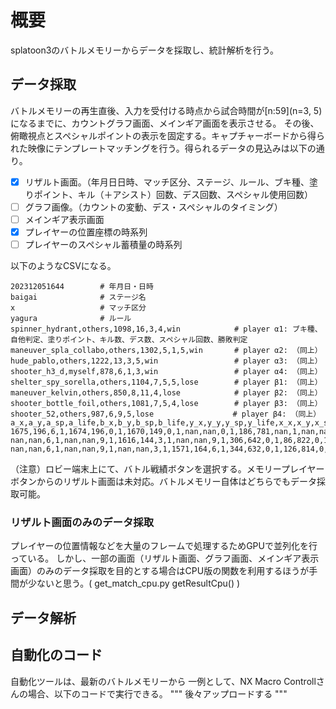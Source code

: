 # 概要
splatoon3のバトルメモリーからデータを採取し、統計解析を行う。

## データ採取
バトルメモリーの再生直後、入力を受付ける時点から試合時間が[n:59](n=3, 5)になるまでに、カウントグラフ画面、メインギア画面を表示させる。
その後、俯瞰視点とスペシャルポイントの表示を固定する。キャプチャーボードから得られた映像にテンプレートマッチングを行う。得られるデータの見込みは以下の通り。
- [x] リザルト画面。（年月日日時、マッチ区分、ステージ、ルール、ブキ種、塗りポイント、キル（＋アシスト）回数、デス回数、スペシャル使用回数）
- [ ] グラフ画像。（カウントの変動、デス・スペシャルのタイミング）
- [ ] メインギア表示画面
- [x] プレイヤーの位置座標の時系列
- [ ] プレイヤーのスペシャル蓄積量の時系列

以下のようなCSVになる。
```csv
202312051644        # 年月日・日時
baigai              # ステージ名
x                   # マッチ区分
yagura              # ルール
spinner_hydrant,others,1098,16,3,4,win            # player α1: ブキ種、自他判定、塗りポイント、キル数、デス数、スペシャル回数、勝敗判定
maneuver_spla_collabo,others,1302,5,1,5,win       # player α2: （同上）
hude_pablo,others,1222,13,3,5,win                 # player α3: （同上）
shooter_h3_d,myself,878,6,1,3,win                 # player α4: （同上）
shelter_spy_sorella,others,1104,7,5,5,lose        # player β1: （同上）
maneuver_kelvin,others,850,8,11,4,lose            # player β2: （同上）
shooter_bottle_foil,others,1081,7,5,4,lose        # player β3: （同上）
shooter_52,others,987,6,9,5,lose               　 # player β4: （同上）
a_x,a_y,a_sp,a_life,b_x,b_y,b_sp,b_life,y_x,y_y,y_sp,y_life,x_x,x_y,x_sp,x_life,u_x,u_y,u_sp,u_life,r_x,r_y,r_sp,r_life,d_x,d_y,d_sp,d_life,l_x,l_y,l_sp,l_life
1675,196,6,1,1674,196,0,1,1670,149,0,1,nan,nan,0,1,186,781,nan,1,nan,nan,nan,1,167,873,nan,1,159,834,nan,1
nan,nan,6,1,nan,nan,9,1,1616,144,3,1,nan,nan,9,1,306,642,0,1,86,822,0,1,301,730,6,1,294,683,6,1
nan,nan,6,1,nan,nan,9,1,nan,nan,3,1,1571,164,6,1,344,632,0,1,126,814,0,1,345,722,6,1,338,669,6,1
```

（注意）ロビー端末上にて、バトル戦績ボタンを選択する。メモリープレイヤーボタンからのリザルト画面は未対応。バトルメモリー自体はどちらでもデータ採取可能。

### リザルト画面のみのデータ採取
プレイヤーの位置情報などを大量のフレームで処理するためGPUで並列化を行っている。
しかし、一部の画面（リザルト画面、グラフ画面、メインギア表示画面）のみのデータ採取を目的とする場合はCPU版の関数を利用するほうが手間が少ないと思う。( get_match_cpu.py getResultCpu() )

## データ解析




## 自動化のコード
自動化ツールは、最新のバトルメモリーから
一例として、NX Macro Controllさんの場合、以下のコードで実行できる。
"""
    後々アップロードする
"""
